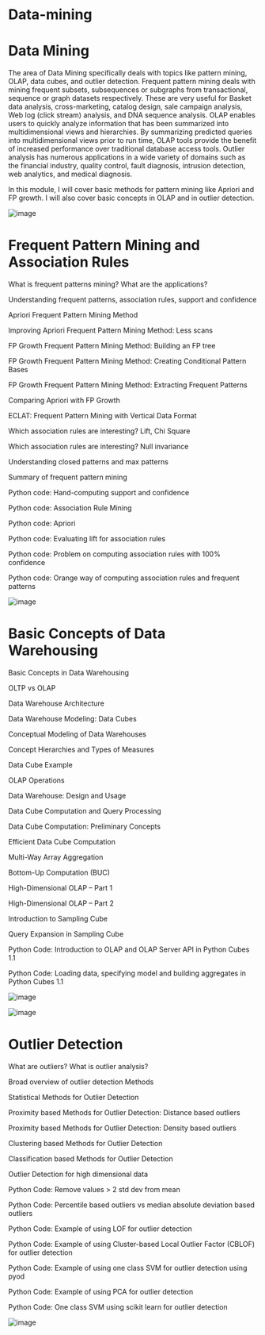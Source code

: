 # Data-mining


# Data Mining

The area of Data Mining specifically deals with topics like pattern mining, OLAP, data cubes, and outlier detection. Frequent pattern mining deals with mining frequent subsets, subsequences or subgraphs from transactional, sequence or graph datasets respectively. These are very useful for Basket data analysis, cross-marketing, catalog design, sale campaign analysis, Web log (click stream) analysis, and DNA sequence analysis. OLAP enables users to quickly analyze information that has been summarized into multidimensional views and hierarchies. By summarizing predicted queries into multidimensional views prior to run time, OLAP tools provide the benefit of increased performance over traditional database access tools. Outlier analysis has numerous applications in a wide variety of domains such as the financial industry, quality control, fault diagnosis, intrusion detection, web analytics, and medical diagnosis.

In this module, I will cover basic methods for pattern mining like Apriori and FP growth. I will also cover basic concepts in OLAP and in outlier detection.


![image](https://user-images.githubusercontent.com/67232573/113886301-6bc56b00-9775-11eb-8791-eda55cebe4a5.png)





# Frequent Pattern Mining and Association Rules

What is frequent patterns mining? What are the applications?

Understanding frequent patterns, association rules, support and confidence

Apriori Frequent Pattern Mining Method

Improving Apriori Frequent Pattern Mining Method: Less scans

FP Growth Frequent Pattern Mining Method: Building an FP tree

FP Growth Frequent Pattern Mining Method: Creating Conditional Pattern Bases

FP Growth Frequent Pattern Mining Method: Extracting Frequent Patterns

Comparing Apriori with FP Growth

ECLAT: Frequent Pattern Mining with Vertical Data Format

Which association rules are interesting? Lift, Chi Square

Which association rules are interesting? Null invariance

Understanding closed patterns and max patterns

Summary of frequent pattern mining

Python code: Hand-computing support and confidence

Python code: Association Rule Mining

Python code: Apriori

Python code: Evaluating lift for association rules

Python code: Problem on computing association rules with 100% confidence

Python code: Orange way of computing association rules and frequent patterns



![image](https://user-images.githubusercontent.com/67232573/113886566-a4fddb00-9775-11eb-978f-a72c782e384c.png)






# Basic Concepts of Data Warehousing

Basic Concepts in Data Warehousing

OLTP vs OLAP

Data Warehouse Architecture

Data Warehouse Modeling: Data Cubes

Conceptual Modeling of Data Warehouses

Concept Hierarchies and Types of Measures

Data Cube Example

OLAP Operations

Data Warehouse: Design and Usage

Data Cube Computation and Query Processing

Data Cube Computation: Preliminary Concepts

Efficient Data Cube Computation

Multi-Way Array Aggregation

Bottom-Up Computation (BUC)

High-Dimensional OLAP – Part 1

High-Dimensional OLAP – Part 2

Introduction to Sampling Cube

Query Expansion in Sampling Cube

Python Code: Introduction to OLAP and OLAP Server API in Python Cubes 1.1

Python Code: Loading data, specifying model and building aggregates in Python Cubes 1.1


![image](https://user-images.githubusercontent.com/67232573/113886863-daa2c400-9775-11eb-9090-8ff8dfdca122.png)


![image](https://user-images.githubusercontent.com/67232573/113886930-e8584980-9775-11eb-9d78-14327012ceba.png)



# Outlier Detection

What are outliers? What is outlier analysis?

Broad overview of outlier detection Methods

Statistical Methods for Outlier Detection

Proximity based Methods for Outlier Detection: Distance based outliers

Proximity based Methods for Outlier Detection: Density based outliers

Clustering based Methods for Outlier Detection

Classification based Methods for Outlier Detection

Outlier Detection for high dimensional data

Python Code: Remove values > 2 std dev from mean

Python Code: Percentile based outliers vs median absolute deviation based outliers

Python Code: Example of using LOF for outlier detection

Python Code: Example of using Cluster-based Local Outlier Factor (CBLOF) for outlier detection

Python Code: Example of using one class SVM for outlier detection using pyod

Python Code: Example of using PCA for outlier detection

Python Code: One class SVM using scikit learn for outlier detection



![image](https://user-images.githubusercontent.com/67232573/113887178-2190b980-9776-11eb-91fa-6892642cb955.png)




